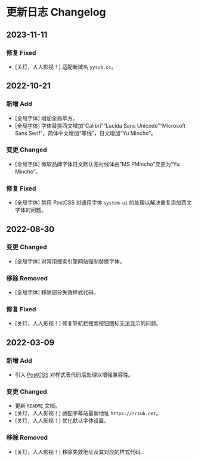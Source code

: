 # 更新日志 Changelog

## 2023-11-11

### 修复 Fixed

- [关灯，人人影视！] 适配新域名 `yysub.cc`。

## 2022-10-21

### 新增 Add

- [全局字体] 增加全局苹方。
- [全局字体] 字体替换西文增加“Calibri”“Lucida Sans Unicode”“Microsoft Sans Serif”，简体中文增加“等线”，日文增加“Yu Mincho”。

### 变更 Changed

- [全局字体] 微软品牌字体日文默认无衬线体由“MS PMincho”变更为“Yu Mincho”。

### 修复 Fixed

- [全局字体] 禁用 PostCSS 对通用字体 `system-ui` 的处理以解决重复添加西文字体的问题。

## 2022-08-30

### 变更 Changed

- [全局字体] 对常用搜索引擎网站强制替换字体。

### 移除 Removed

- [全局字体] 移除部分失效样式代码。

### 修复 Fixed

- [关灯，人人影视！] 修复导航栏搜索按钮图标无法显示的问题。

## 2022-03-09

### 新增 Add

- 引入 [PostCSS](https://github.com/postcss/postcss) 对样式表代码后处理以增强兼容性。

### 变更 Changed

- 更新 `README` 文档。
- [关灯，人人影视！] 适配字幕站最新地址 `https://rrsub.net`。
- [关灯，人人影视！] 优化默认字体设置。

### 移除 Removed

- [关灯，人人影视！] 移除失效地址及其对应的样式代码。

